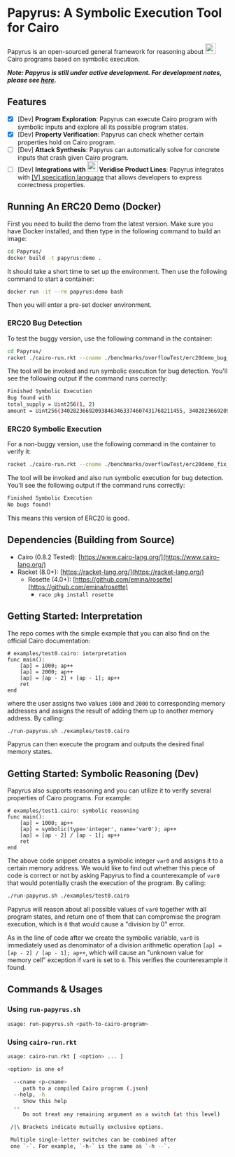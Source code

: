 # Papyrus: A Symbolic Execution Tool for Cairo

<div>Papyrus is an open-sourced general framework for reasoning about <img src="./docs/cairo-icon.png" width=24px> Cairo programs based on symbolic execution.</div>

***Note: Papyrus is still under active development. For development notes, please see [here](./DEV.md).***

## Features

- [x] [Dev] **Program Exploration**: Papyrus can execute Cairo program with symbolic inputs and explore all its possible program states.
- [x] [Dev] **Property Verification**: Papyrus can check whether certain properties hold on Cairo program.
- [ ] [Dev] **Attack Synthesis**: Papyrus can automatically solve for concrete inputs that crash given Cairo program.
- [ ] [Dev] **Integrations with <img src="./docs/veridise-icon.png" width=24px> Veridise Product Lines**: Papyrus integrates with [[V] specication language](https://github.com/Veridise/V) that allows developers to express correctness properties.

## Running An ERC20 Demo (Docker)

First you need to build the demo from the latest version. Make sure you have Docker installed, and then type in the following command to build an image:

```bash
cd Papyrus/
docker build -t papyrus:demo .
```

It should take a short time to set up the environment. Then use the following command to start a container:

```bash
docker run -it --rm papyrus:demo bash
```

Then you will enter a pre-set docker environment.

### ERC20 Bug Detection

To test the buggy version, use the following command in the container:

```bash
cd Papyrus/
racket ./cairo-run.rkt --cname ./benchmarks/overflowTest/erc20demo_bug_compiled.json
```

The tool will be invoked and run symbolic execution for bug detection. You'll see the following output if the command runs correctly:

```bash
Finished Symbolic Execution
Bug found with
total_supply = Uint256(1, 2)
amount = Uint256(340282366920938463463374607431768211455, 340282366920938463463374607431768211453)
```

### ERC20 Symbolic Execution

For a non-buggy version, use the following command in the container to verify it:

```bash
racket ./cairo-run.rkt --cname ./benchmarks/overflowTest/erc20demo_fix_compiled.json
```

The tool will be invoked and also run symbolic execution for bug detection. You'll see the following output if the command runs correctly:

```bash
Finished Symbolic Execution
No bugs found!
```

This means this version of ERC20 is good.

## Dependencies (Building from Source)

- Cairo (0.8.2 Tested): [https://www.cairo-lang.org/](https://www.cairo-lang.org/)
- Racket (8.0+): [https://racket-lang.org/](https://racket-lang.org/)
  - Rosette (4.0+): [https://github.com/emina/rosette](https://github.com/emina/rosette)
    - `raco pkg install rosette`

## Getting Started: Interpretation

The repo comes with the simple example that you can also find on the official Cairo documentation:

```cairo
# examples/test0.cairo: interpretation
func main():
    [ap] = 1000; ap++
    [ap] = 2000; ap++
    [ap] = [ap - 2] + [ap - 1]; ap++
    ret
end
```

where the user assigns two values `1000` and `2000` to corresponding memory addresses and assigns the result of adding them up to another memory address. By calling:

```bash
./run-papyrus.sh ./examples/test0.cairo
```

Papyrus can then execute the program and outputs the desired final memory states.

## Getting Started: Symbolic Reasoning (Dev)

Papyrus also supports reasoning and you can utilize it to verify several properties of Cairo programs. For example:

```cairo
# examples/test1.cairo: symbolic reasoning
func main():
    [ap] = 1000; ap++
    [ap] = symbolic(type='integer', name='var0'); ap++
    [ap] = [ap - 2] / [ap - 1]; ap++
    ret
end
```

The above code snippet creates a symbolic integer `var0` and assigns it to a certain memory address. We would like to find out whether this piece of code is correct or not by asking Papyrus to find a counterexample of `var0` that would potentially crash the execution of the program. By calling:

```bash
./run-papyrus.sh ./examples/test0.cairo
```

Papyrus will reason about all possible values of `var0` together with all program states, and return one of them that can compromise the program execution, which is `0` that would cause a "division by 0" error. 

As in the line of code after we create the symbolic variable, `var0` is immediately used as denominator of a division arithmetic operation `[ap] = [ap - 2] / [ap - 1]; ap++`, which will cause an "unknown value for memory cell"  exception if `var0` is set to `0`. This verifies the counterexample it found.

## Commands & Usages

### Using `run-papyrus.sh`

```bash
usage: run-papyrus.sh <path-to-cairo-program>
```

### Using `cairo-run.rkt`

```bash
usage: cairo-run.rkt [ <option> ... ]

<option> is one of

  --cname <p-cname>
     path to a compiled Cairo program (.json)
  --help, -h
     Show this help
  --
     Do not treat any remaining argument as a switch (at this level)

 /|\ Brackets indicate mutually exclusive options.

 Multiple single-letter switches can be combined after
 one `-`. For example, `-h-` is the same as `-h --`.
```